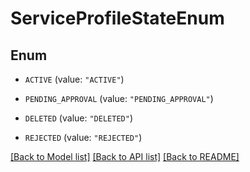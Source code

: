# ServiceProfileStateEnum

## Enum


* `ACTIVE` (value: `"ACTIVE"`)

* `PENDING_APPROVAL` (value: `"PENDING_APPROVAL"`)

* `DELETED` (value: `"DELETED"`)

* `REJECTED` (value: `"REJECTED"`)


[[Back to Model list]](../README.md#documentation-for-models) [[Back to API list]](../README.md#documentation-for-api-endpoints) [[Back to README]](../README.md)


